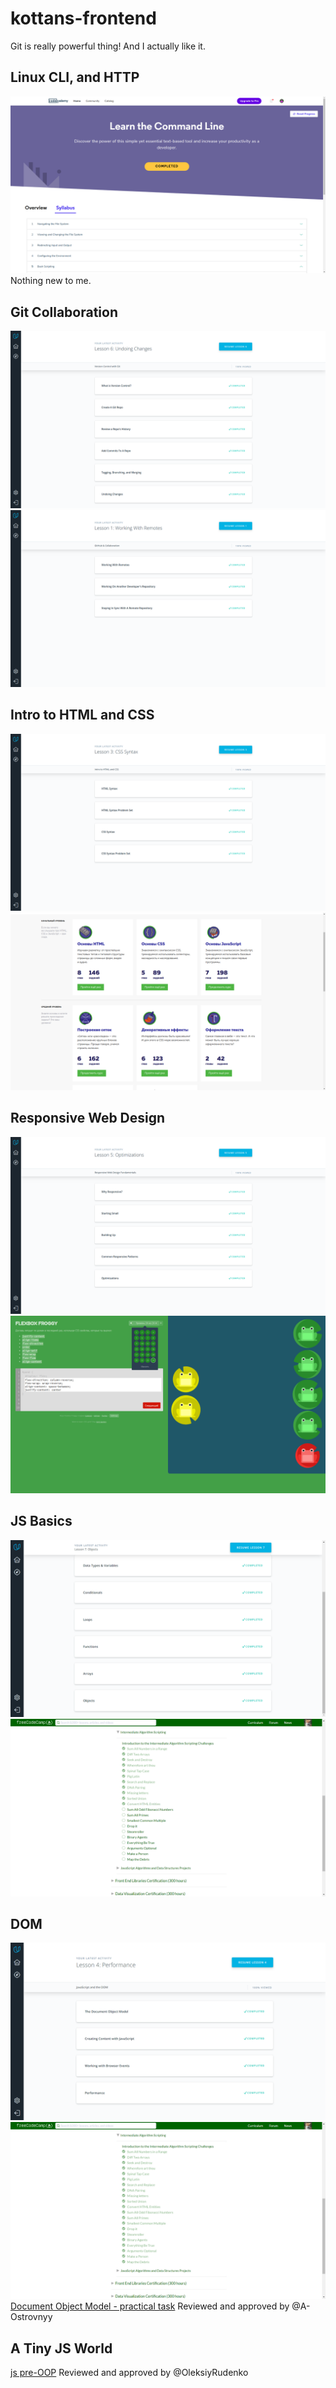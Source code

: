 # kottans-frontend

Git is really powerful thing! And I actually like it.

## Linux CLI, and HTTP
![cli](/task_linux_cli/lcl.png)
Nothing new to me.

## Git Collaboration
![What is Version Control](/task_git_collaboration/verscontrol-git.png)
![GitHub n Collaboration](/task_git_collaboration/github_collab.png)

## Intro to HTML and CSS
![Intro to HTML and CSS](/task_html_css_intro/intro_html.png)
![HTML Academy Intro](/task_html_css_intro/academy_into_html.png)

## Responsive Web Design
![Responsive Web Design](/task_responsive_web_design/resp-wd.png)
![Flex Froggy](/task_responsive_web_design/flex-frog.png)

## JS Basics
![Intro to JS](/task_js_basics/intro-js.png)
![freecodecamp Algorithm Scripting Challenges](/task_js_basics/fcc-ias-1sthalf.png)

## DOM
![JavaScript and the DOM](/task_js_dom/dom.png)
![freecodecamp Algorithm Scripting Challenges](/task_js_dom/fcc-ias-2ndhalf.png)
[Document Object Model - practical task](https://github.com/frostwolm/js-dom)
Reviewed and approved by @A-Ostrovnyy

## A Tiny JS World
[js pre-OOP](https://github.com/frostwolm/a-tiny-JS-world)
Reviewed and approved by @OleksiyRudenko
